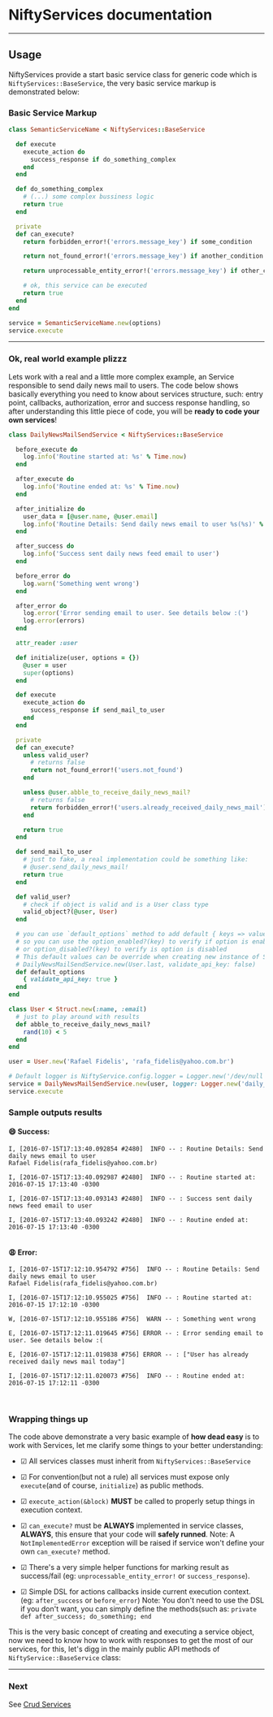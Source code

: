 # NiftyServices documentation

---

## Usage

NiftyServices provide a start basic service class for generic code  which is `NiftyServices::BaseService`, the very basic service markup is demonstrated below:

### Basic Service Markup


```ruby
class SemanticServiceName < NiftyServices::BaseService

  def execute
    execute_action do
      success_response if do_something_complex
    end
  end

  def do_something_complex
    # (...) some complex bussiness logic
    return true
  end

  private
  def can_execute?
    return forbidden_error!('errors.message_key') if some_condition

    return not_found_error!('errors.message_key') if another_condition

    return unprocessable_entity_error!('errors.message_key') if other_condition

    # ok, this service can be executed
    return true
  end
end

service = SemanticServiceName.new(options)
service.execute
```

---

### Ok, real world example plizzz

Lets work with a real and a little more complex example, an Service responsible to send daily news mail to users.
The code below shows basically everything you need to know about services structure, such:  entry point, callbacks, authorization, error and success response handling, so after understanding this little piece of code, you will be **ready to code your own services**!

```ruby
class DailyNewsMailSendService < NiftyServices::BaseService

  before_execute do
    log.info('Routine started at: %s' % Time.now)
  end

  after_execute do
    log.info('Routine ended at: %s' % Time.now)
  end

  after_initialize do
    user_data = [@user.name, @user.email]
    log.info('Routine Details: Send daily news email to user %s(%s)' % user_data)
  end

  after_success do
    log.info('Success sent daily news feed email to user')
  end

  before_error do
    log.warn('Something went wrong')
  end

  after_error do
    log.error('Error sending email to user. See details below :(')
    log.error(errors)
  end

  attr_reader :user

  def initialize(user, options = {})
    @user = user
    super(options)
  end

  def execute
    execute_action do
      success_response if send_mail_to_user
    end
  end

  private
  def can_execute?
    unless valid_user?
      # returns false
      return not_found_error!('users.not_found')
    end

    unless @user.abble_to_receive_daily_news_mail?
      # returns false
      return forbidden_error!('users.already_received_daily_news_mail')
    end

    return true
  end

  def send_mail_to_user
    # just to fake, a real implementation could be something like:
    # @user.send_daily_news_mail!
    return true
  end

  def valid_user?
    # check if object is valid and is a User class type
    valid_object?(@user, User)
  end

  # you can use `default_options` method to add default { keys => values } to @options
  # so you can use the option_enabled?(key) to verify if option is enabled
  # or option_disabled?(key) to verify is option is disabled
  # This default values can be override when creating new instance of Service, eg:
  # DailyNewsMailSendService.new(User.last, validate_api_key: false)
  def default_options
    { validate_api_key: true }
  end
end

class User < Struct.new(:name, :email)
  # just to play around with results
  def abble_to_receive_daily_news_mail?
    rand(10) < 5
  end
end

user = User.new('Rafael Fidelis', 'rafa_fidelis@yahoo.com.br')

# Default logger is NiftyService.config.logger = Logger.new('/dev/null')
service = DailyNewsMailSendService.new(user, logger: Logger.new('daily_news.log'))
service.execute
```

### Sample outputs results

#### :smile: Success:

```
I, [2016-07-15T17:13:40.092854 #2480]  INFO -- : Routine Details: Send daily news email to user
Rafael Fidelis(rafa_fidelis@yahoo.com.br)

I, [2016-07-15T17:13:40.092987 #2480]  INFO -- : Routine started at: 2016-07-15 17:13:40 -0300

I, [2016-07-15T17:13:40.093143 #2480]  INFO -- : Success sent daily news feed email to user

I, [2016-07-15T17:13:40.093242 #2480]  INFO -- : Routine ended at: 2016-07-15 17:13:40 -0300


```

#### :weary: Error:

```
I, [2016-07-15T17:12:10.954792 #756]  INFO -- : Routine Details: Send daily news email to user
Rafael Fidelis(rafa_fidelis@yahoo.com.br)

I, [2016-07-15T17:12:10.955025 #756]  INFO -- : Routine started at: 2016-07-15 17:12:10 -0300

W, [2016-07-15T17:12:10.955186 #756]  WARN -- : Something went wrong

E, [2016-07-15T17:12:11.019645 #756] ERROR -- : Error sending email to user. See details below :(

E, [2016-07-15T17:12:11.019838 #756] ERROR -- : ["User has already received daily news mail today"]

I, [2016-07-15T17:12:11.020073 #756]  INFO -- : Routine ended at: 2016-07-15 17:12:11 -0300

```

<br />

### Wrapping things up

The code above demonstrate a very basic example of **how dead easy** is to work with Services, let me clarify some things to your better understanding:

* &#9745; All services classes must inherit from `NiftyServices::BaseService`

* &#9745; For convention(but not a rule) all services must expose only `execute`(and of course, `initialize`) as public methods.

* &#9745; `execute_action(&block)` **MUST** be called to properly setup things in execution context.

* &#9745; `can_execute?` must be **ALWAYS** implemented in service classes, **ALWAYS**, this ensure that your code will **safely runned**.
Note: A `NotImplementedError` exception will be raised if service won't define your own `can_execute?` method.

* &#9745; There's a very simple helper functions for marking result as success/fail (eg: `unprocessable_entity_error!` or `success_response`).

* &#9745; Simple DSL for actions callbacks inside current execution context. (eg: `after_success` or `before_error`)
Note: You don't need to use the DSL if you don't want, you can simply define the methods(such as: `private def after_success; do_something; end`

This is the very basic concept of creating and executing a service object, now we need to know how to work with responses to get the most of our services, for this, let's digg in the mainly public API methods of `NiftyService::BaseService` class:


---

### Next

See [Crud Services](./crud_services.md)
